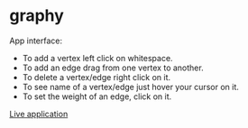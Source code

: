 # graphy
App interface:
* To add a vertex left click on whitespace.
* To add an edge drag from one vertex to another.
* To delete a vertex/edge right click on it.
* To see name of a vertex/edge just hover your cursor on it.
* To set the weight of an edge, click on it.


[Live application](https://bd9ed9fc-fb2d-4162-9bb0-02e4bc1fe2bb.htmlpasta.com/)
